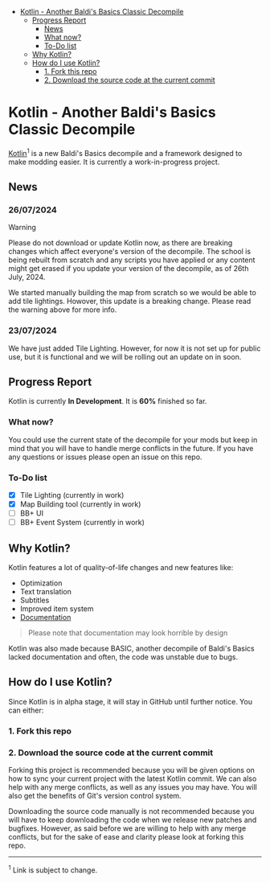 <!-- TOC start  -->

- [Kotlin - Another Baldi's Basics Classic Decompile](#kotlin-another-baldis-basics-classic-decompile)
   * [Progress Report](#progress-report)
      + [News](#news)
      + [What now?](#what-now)
      + [To-Do list](#to-do-list)
   * [Why Kotlin?](#why-kotlin)
   * [How do I use Kotlin?](#how-do-i-use-kotlin)
      + [1. Fork this repo](#1-fork-this-repo)
      + [2. Download the source code at the current commit](#2-download-the-source-code-at-the-current-commit)

<!-- TOC end -->

<!-- TOC --><a name="kotlin-another-baldis-basics-classic-decompile"></a>
# Kotlin - Another Baldi's Basics Classic Decompile
[Kotlin](https://gamebanana.com/wips/86465)<sup>1</sup> is a new Baldi's Basics decompile and a framework designed to make modding easier. It is currently a work-in-progress project.

<!-- TOC --><a name="news"></a>
## News
### 26/07/2024
> [!WARNING]
> Please do not download or update Kotlin now, as there are breaking changes which affect everyone's version of the decompile. The school is being rebuilt from scratch and any scripts you have applied or any content might get erased if you update your version of the decompile, as of 26th July, 2024.

We started manually building the map from scratch so we would be able to add tile lightings. Howover, this update is a breaking change. Please read the warning above for more info.

### 23/07/2024
We have just added Tile Lighting. However, for now it is not set up for public use, but it is functional and we will be rolling out an update on in soon.

<!-- TOC --><a name="progress-report"></a>
## Progress Report
Kotlin is currently **In Development**. It is **60%** finished so far.

<!-- TOC --><a name="what-now"></a>
### What now?
You could use the current state of the decompile for your mods but keep in mind that you will have to handle merge conflicts in the future. If you have any questions or issues please open an issue on this repo.

<!-- TOC --><a name="to-do-list"></a>
### To-Do list
- [x] Tile Lighting (currently in work)
- [x] Map Building tool (currently in work)
- [ ] BB+ UI 
- [ ] BB+ Event System (currently in work)

<!-- TOC --><a name="why-kotlin"></a>
## Why Kotlin?
Kotlin features a lot of quality-of-life changes and new features like:
- Optimization
- Text translation
- Subtitles
- Improved item system
- [Documentation](https://docs.google.com/document/d/1MKEgnFOoAUbwTa6okis_CD0ZwFglf9zcTP7tvofs3Z0/edit#heading=h.dn4zq8vy014w) 
> Please note that documentation may look horrible by design

Kotlin was also made because BASIC, another decompile of Baldi's Basics lacked documentation and often, the code was unstable due to bugs.


<!-- TOC --><a name="how-do-i-use-kotlin"></a>
## How do I use Kotlin?
Since Kotlin is in alpha stage, it will stay in GitHub until further notice. You can either:

<!-- TOC --><a name="1-fork-this-repo"></a>
### 1. Fork this repo
<!-- TOC --><a name="2-download-the-source-code-at-the-current-commit"></a>
### 2. Download the source code at the current commit

Forking this project is recommended because you will be given options on how to sync your current project with the latest Kotlin commit. We can also help with any merge conflicts, as well as any issues you may have. You will also get the benefits of Git's version control system.

Downloading the source code manually is not recommended because you will have to keep downloading the code when we release new patches and bugfixes. However, as said before we are willing to help with any merge conflicts, but for the sake of ease and clarity please look at forking this repo.

----------

<sup>1</sup> Link is subject to change.
